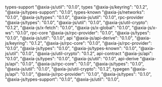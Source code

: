 types-support
    "@axia-js/util": "0.1.0",
types
    "@axia-js/keyring": "0.1.2",
    "@axia-js/types-support": "0.1.0",
types-known
    "@axia-js/networks": "0.1.0",
    "@axia-js/types": "0.1.0",
    "@axia-js/util": "0.1.0",
rpc-provider
    "@axia-js/types": "0.1.0",
    "@axia-js/util": "0.1.0",
    "@axia-js/util-crypto": "0.1.2",
    "@axia-js/x-fetch": "0.1.0",
    "@axia-js/x-global": "0.1.0",
    "@axia-js/x-ws": "0.1.0",
rpc-core
    "@axia-js/rpc-provider": "0.1.0",
    "@axia-js/types": "0.1.0",
    "@axia-js/util": "0.1.0",
api
    "@axia-js/api-derive": "0.1.0",
    "@axia-js/keyring": "0.1.2",
    "@axia-js/rpc-core": "0.1.0",
    "@axia-js/rpc-provider": "0.1.0",
    "@axia-js/types": "0.1.0",
    "@axia-js/types-known": "0.1.0",
    "@axia-js/util": "0.1.0",
    "@axia-js/util-crypto": "0.1.2",
api-contract
    "@axia-js/api": "0.1.0",
    "@axia-js/types": "0.1.0",
    "@axia-js/util": "0.1.0",
api-derive
    "@axia-js/api": "0.1.0",
    "@axia-js/rpc-core": "0.1.0",
    "@axia-js/types": "0.1.0",
    "@axia-js/util": "0.1.0",
    "@axia-js/util-crypto": "0.1.2",
typegen
    "@axia-js/api": "0.1.0",
    "@axia-js/rpc-provider": "0.1.0",
    "@axia-js/types": "0.1.0",
    "@axia-js/types-support": "0.1.0",
    "@axia-js/util": "0.1.0",